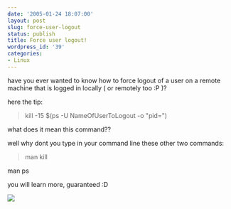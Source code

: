 ```yaml
---
date: '2005-01-24 18:07:00'
layout: post
slug: force-user-logout
status: publish
title: Force user logout!
wordpress_id: '39'
categories:
- Linux
---
```


have you ever wanted to know how to force logout of a user on a remote machine that is logged in locally ( or remotely too :P )?
  

  
here the tip:
  


> kill -15 $(ps -U NameOfUserToLogout -o "pid=")


  
what does it mean this command??
  
well why dont you type in your command line these other two commands:
  


> man kill
  
man ps


  
you will learn more, guaranteed :D
  

  


[![](http://www.feedburner.com/fb/images/pub/flchklt.gif)](http://feeds.feedburner.com/zekussuse)
